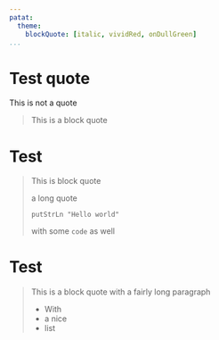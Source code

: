 ```yaml
---
patat:
  theme:
    blockQuote: [italic, vividRed, onDullGreen]
...
```


# Test quote

This is not a quote

> This is a block quote

# Test

> This is block quote
>
> a long quote
>
>     putStrLn "Hello world"
>
> with some `code` as well

# Test

> This is a block quote with a fairly long paragraph
>
> - With
> - a nice
> - list

